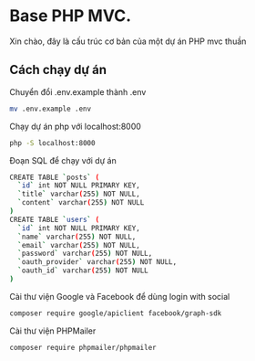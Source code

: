 # Base PHP MVC.

Xin chào, đây là cấu trúc cơ bản của một dự án PHP mvc thuần

## Cách chạy dự án

Chuyển đổi .env.example thành .env

```bash
mv .env.example .env
```

Chạy dự án php với localhost:8000

```bash
php -S localhost:8000
```

Đoạn SQL để chạy với dự án

```bash
CREATE TABLE `posts` (
  `id` int NOT NULL PRIMARY KEY,
  `title` varchar(255) NOT NULL,
  `content` varchar(255) NOT NULL
)
CREATE TABLE `users` (
  `id` int NOT NULL PRIMARY KEY,
  `name` varchar(255) NOT NULL,
  `email` varchar(255) NOT NULL,
  `password` varchar(255) NOT NULL,
  `oauth_provider` varchar(255) NOT NULL,
  `oauth_id` varchar(255) NOT NULL
)
```

Cài thư viện Google và Facebook để dùng login with social

```bash
composer require google/apiclient facebook/graph-sdk
```

Cài thư viện PHPMailer

```bash
composer require phpmailer/phpmailer
```

